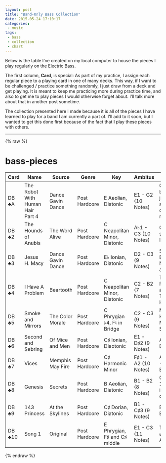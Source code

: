 ```yaml
---
layout: post
title: "Band-Only Bass Collection"
date: 2015-05-24 17:10:17
categories:
 - music
tags:
 - bass
 - collection
 - chart
---
```


Below is the table I've created on my local computer to house the
pieces I play regularly on the Electric Bass.

The first column, __Card__, is special: As part of my practice, I
assign each regular piece to a playing card in one of many decks. This
way, if I want to be challenged / practice something randomly, I just
draw from a deck and get playing. It is meant to keep me practicing
more during practice time, and also to get me to play pieces I would
otherwise forget about. I'll talk more about that in another post
sometime.

The collection presented here I made because it is all of the pieces I
have learned to play for a band I am currently a part of. I'll add to
it soon, but I wanted to get this done first because of the fact that
I play these pieces with others.


---

{% raw %}
<!-- more -->

<h1 class="title">bass-pieces</h1>
<table border="2" cellspacing="0" cellpadding="6" rules="groups" frame="hsides">
<colgroup>
<col  class="left" />

<col  class="left" />

<col  class="left" />

<col  class="left" />

<col  class="left" />

<col  class="left" />

<col  class="left" />
</colgroup>
<thead>
<tr>
<th scope="col" class="left">Card</th>
<th scope="col" class="left">Name</th>
<th scope="col" class="left">Source</th>
<th scope="col" class="left">Genre</th>
<th scope="col" class="left">Key</th>
<th scope="col" class="left">Ambitus</th>
<th scope="col" class="left">Notes</th>
</tr>
</thead>
<tbody>
<tr>
<td class="left">DB ♣A</td>
<td class="left">The Robot With Human Hair Part 4</td>
<td class="left">Dance Gavin Dance</td>
<td class="left">Post Hardcore</td>
<td class="left">E Aeolian, Diatonic</td>
<td class="left">E1 - G2 (10 Notes)</td>
<td class="left">On record bass jumps up an octave on main riff</td>
</tr>

<tr>
<td class="left">DB ♣2</td>
<td class="left">The Hounds of Anubis</td>
<td class="left">The Word Alive</td>
<td class="left">Post Hardcore</td>
<td class="left">C Neapolitan Minor, Diatonic</td>
<td class="left">A♭1 - C3 (10 Notes)</td>
<td class="left">Chorus shifts to Ionian ♯2</td>
</tr>

<tr>
<td class="left">DB ♣3</td>
<td class="left">Jesus H. Macy</td>
<td class="left">Dance Gavin Dance</td>
<td class="left">Post Hardcore</td>
<td class="left">E♭ Ionian, Diatonic</td>
<td class="left">D2 - C3 (9 Notes)</td>
<td class="left">Slap Pop Effect Needed at End</td>
</tr>

<tr>
<td class="left">DB ♣4</td>
<td class="left">I Have A Problem</td>
<td class="left">Beartooth</td>
<td class="left">Post Hardcore</td>
<td class="left">C Neapolitan Minor, Diatonic</td>
<td class="left">C2 - B2 (7 Notes)</td>
<td class="left">Tremolo Picking and Oddly Timed Hook</td>
</tr>

<tr>
<td class="left">DB ♣5</td>
<td class="left">Smoke and Mirrors</td>
<td class="left">The Color Morale</td>
<td class="left">Post Hardcore</td>
<td class="left">C Phrygian ♭4, F♮ in Bridge</td>
<td class="left">C2 - C3 (9 Notes)</td>
<td class="left">Mode of Harmonic Major Scale</td>
</tr>

<tr>
<td class="left">DB ♣6</td>
<td class="left">Second and Sebring</td>
<td class="left">Of Mice and Men</td>
<td class="left">Post Hardcore</td>
<td class="left">C♯ Ionian, Diaotonic</td>
<td class="left">E1 - D♯2 (9 Notes)</td>
<td class="left">A1 - B1 - D♯2</td>
</tr>

<tr>
<td class="left">DB ♣7</td>
<td class="left">Vices</td>
<td class="left">Memphis May Fire</td>
<td class="left">Post Hardcore</td>
<td class="left">C♯ Harmonic Minor</td>
<td class="left">F♯1 - A2 (10 Notes)</td>
<td class="left">A♭2 - G♭2 - E♭2 - E2</td>
</tr>

<tr>
<td class="left">DB ♣8</td>
<td class="left">Genesis</td>
<td class="left">Secrets</td>
<td class="left">Post Hardcore</td>
<td class="left">B Aeolian, Diatonic</td>
<td class="left">B1 - B2 (8 Notes)</td>
<td class="left">Chorus is 1st inversion of Emin</td>
</tr>

<tr>
<td class="left">DB ♣9</td>
<td class="left">143 Princess</td>
<td class="left">At the Skylines</td>
<td class="left">Post Hardcore</td>
<td class="left">C♯ Dorian, Diatonic</td>
<td class="left">B1 - C♯3 (9 Notes)</td>
<td class="left">Bridge in Emaj</td>
</tr>

<tr>
<td class="left">DB ♣10</td>
<td class="left">Song 1</td>
<td class="left">Original</td>
<td class="left">Post Hardcore</td>
<td class="left">E Phrygian, F♯ and C♯ middle</td>
<td class="left">E1 - C3 (11 Notes)</td>
<td class="left">Triplets and Arpeggios</td>
</tr>
</tbody>
</table>
{% endraw %}
